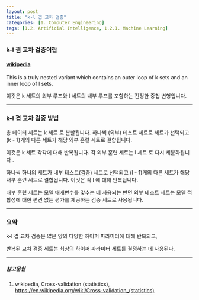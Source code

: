 ```yaml
---
layout: post
title: "k-l 겹 교차 검증"
categories: [1. Computer Engineering]
tags: [1.2. Artificial Intelligence, 1.2.1. Machine Learning]
---
```



### k-l 겹 교차 검증이란

#### [wikipedia](https://en.wikipedia.org/wiki/Cross-validation_(statistics))

This is a truly nested variant which contains an outer loop of k sets and an inner loop of l sets.

이것은 k 세트의 외부 루프와 l 세트의 내부 루프를 포함하는 진정한 중첩 변형입니다.

---

### k-l 겹 교차 검증 방법

총 데이터 세트는 k 세트 로 분할됩니다. 하나씩 (외부) 테스트 세트로 세트가 선택되고 (k - 1)개의 다른 세트가 해당 외부 훈련 세트로 결합됩니다.

이것은 k 세트 각각에 대해 반복됩니다. 각 외부 훈련 세트는 l 세트 로 다시 세분화됩니다 . 

하나씩 하나의 세트가 내부 테스트(검증) 세트로 선택되고 (l - 1)개의 다른 세트가 해당 내부 훈련 세트로 결합됩니다. 이것은 각 l 에 대해 반복됩니다. 

내부 훈련 세트는 모델 매개변수를 맞추는 데 사용되는 반면 외부 테스트 세트는 모델 적합성에 대한 편견 없는 평가를 제공하는 검증 세트로 사용됩니다.

---

### 요약

k-l 겹 교차 검증은 많은 양의 다양한 하이퍼 파라미터에 대해 반복되고,

반복된 교차 검증 세트는 최상의 하이퍼 파라미터 세트를 결정하는 데 사용된다.


---

##### 참고문헌

1) wikipedia, Cross-validation (statistics), https://en.wikipedia.org/wiki/Cross-validation_(statistics)
